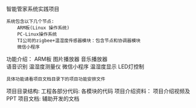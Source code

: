 智能管家系统实践项目

	系统包含以下几个节点: 
		ARM板(Linux 操作系统) 
		PC-Linux操作系统 
		TI公司的zigbee+温湿度传感器模块：包含节点和协调器模块
		微信小程序 


功能介绍：
	ARM板
		图片播放器
		音乐播放器		
		语音识别
		温湿度测量仪
	微信小程序
		温湿度显示
		LED灯控制

	具体功能请看项目文档目录下的项目功能安排文件


项目目录结构:
	工程各部分代码:
		各模块的代码
	项目介绍资料：
		项目介绍视频及PPT
	项目文档:
		辅助开发的文档
